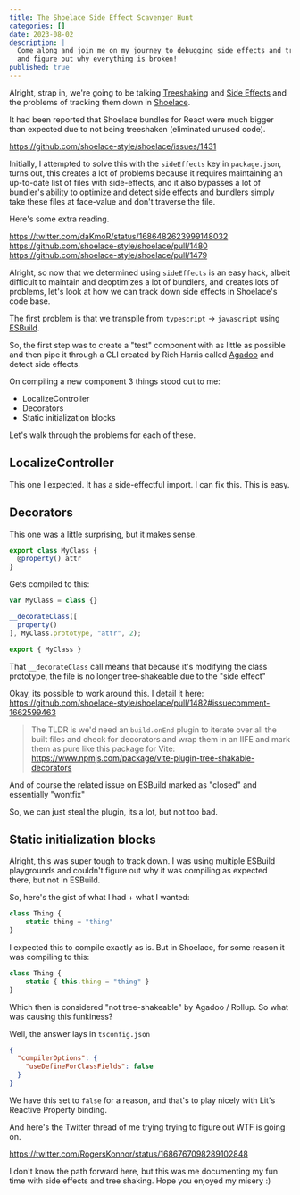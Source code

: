 ```yaml
---
title: The Shoelace Side Effect Scavenger Hunt
categories: []
date: 2023-08-02
description: |
  Come along and join me on my journey to debugging side effects and treeshaking in Shoelace
  and figure out why everything is broken!
published: true
---
```


Alright, strap in, we're going to be talking [Treeshaking](https://webpack.js.org/guides/tree-shaking/) and [Side Effects](https://codesweetly.com/side-effect) and the problems of tracking them down in [Shoelace](https://shoelace.style).

It had been reported that Shoelace bundles for React were much bigger than expected
due to not being treeshaken (eliminated unused code).

<https://github.com/shoelace-style/shoelace/issues/1431>

Initially, I attempted to solve this with the `sideEffects` key in `package.json`, turns out, this creates
a lot of problems because it requires maintaining an up-to-date list of files with side-effects, and it
also bypasses a lot of bundler's ability to optimize and detect side effects and bundlers simply
take these files at face-value and don't traverse the file.

Here's some extra reading.

<https://twitter.com/daKmoR/status/1686482623999148032>
<https://github.com/shoelace-style/shoelace/pull/1480>
<https://github.com/shoelace-style/shoelace/pull/1479>

Alright, so now that we determined using `sideEffects` is an easy hack, albeit difficult to maintain and
deoptimizes a lot of bundlers, and creates lots of problems, let's look at how we can track down side effects
in Shoelace's code base.

The first problem is that we transpile from `typescript` -> `javascript` using [ESBuild](https://esbuild.github.io).

So, the first step was to create a "test" component with as little as possible and then pipe it through a
CLI created by Rich Harris called [Agadoo](https://github.com/Rich-Harris/agadoo) and detect side effects.

On compiling a new component 3 things stood out to me:

- LocalizeController
- Decorators
- Static initialization blocks

Let's walk through the problems for each of these.

## LocalizeController

This one I expected. It has a side-effectful import. I can fix this. This is easy.

## Decorators

This one was a little surprising, but it makes sense.

```ts
export class MyClass {
  @property() attr
}
```

Gets compiled to this:

```ts
var MyClass = class {}

__decorateClass([
  property()
], MyClass.prototype, "attr", 2);

export { MyClass }
```

That `__decorateClass` call means that because it's modifying the class prototype,
the file is no longer tree-shakeable due to the "side effect"

Okay, its possible to work around this. I detail it here: <https://github.com/shoelace-style/shoelace/pull/1482#issuecomment-1662599463>

> The TLDR is we'd need an `build.onEnd` plugin to iterate over all the built files and check for decorators and wrap them in an IIFE and mark them as pure like this package for Vite: <https://www.npmjs.com/package/vite-plugin-tree-shakable-decorators>

And of course the related issue on ESBuild marked as "closed" and essentially "wontfix"

So, we can just steal the plugin, its a lot, but not too bad.

## Static initialization blocks

Alright, this was super tough to track down. I was using multiple ESBuild playgrounds and couldn't figure out why
it was compiling as expected there, but not in ESBuild.

So, here's the gist of what I had + what I wanted:

```ts
class Thing {
    static thing = "thing"
}
```

I expected this to compile exactly as is. But in Shoelace, for some reason it was compiling to this:

```ts
class Thing {
    static { this.thing = "thing" }
}
```

Which then is considered "not tree-shakeable" by Agadoo / Rollup. So what was causing this funkiness?

Well, the answer lays in `tsconfig.json`

```json
{
  "compilerOptions": {
    "useDefineForClassFields": false
  }
}
```

We have this set to `false` for a reason, and that's to play nicely with Lit's Reactive Property binding.

And here's the Twitter thread of me trying trying to figure out WTF is going on.

<https://twitter.com/RogersKonnor/status/1686767098289102848>

I don't know the path forward here, but this was me documenting my fun time with side effects and tree shaking.
Hope you enjoyed my misery :)
